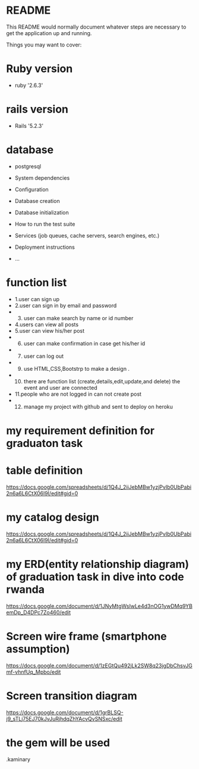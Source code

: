 # README

This README would normally document whatever steps are necessary to get the
application up and running.

Things you may want to cover:

# Ruby version
  * ruby '2.6.3'

# rails version
  * Rails '5.2.3'
  # database
  * postgresql

* System dependencies

* Configuration

* Database creation

* Database initialization

* How to run the test suite

* Services (job queues, cache servers, search engines, etc.)

* Deployment instructions

* ...
# function list 

 * 1.user can sign up
 * 2.user can sign in by email and password
 * 3. user can make search by name or id number
 * 4.users can view all posts
 * 5.user can view his/her post
 * 6. user can make confirmation in case get his/her id
 * 7. user can log out
 * 9. use HTML,CSS,Bootstrp to make a design .
 * 10. there are function list (create,details,edit,update,and delete)
      the event and user are connected
 * 11.people who are not logged in can not create post
 * 12. manage my project with github and sent to deploy on heroku


# my requirement definition for graduaton task 
  # table definition
https://docs.google.com/spreadsheets/d/1Q4J_2iiJebMBw1yzjPvIb0UbPabi2n6a6L6CtX06l9I/edit#gid=0

# my catalog design 
https://docs.google.com/spreadsheets/d/1Q4J_2iiJebMBw1yzjPvIb0UbPabi2n6a6L6CtX06l9I/edit#gid=0

# my ERD(entity relationship diagram) of graduation task in dive into code rwanda

https://docs.google.com/document/d/1JNyMtgWsIwLe4d3nOG1ywDMq9YBemDp_D4DPc7Zo460/edit

# Screen wire frame (smartphone assumption)
https://docs.google.com/document/d/1zEGtQu492jLk2SW8q23jgDbChsvJGmf-vhnfUq_Mpbo/edit

# Screen transition diagram
https://docs.google.com/document/d/1grBLSQ-j9_sTLj75EJ70kJvJuRjhdqZhYAcvQvSNSxc/edit

# the gem will be used
.kaminary
